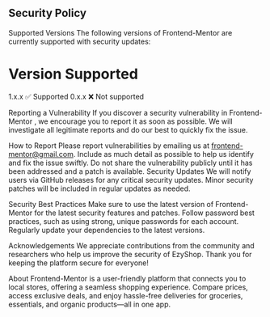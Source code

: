 ## Security Policy
Supported Versions
The following versions of Frontend-Mentor  are currently supported with security updates:

# Version Supported
1.x.x	✅ Supported
0.x.x	❌ Not supported

Reporting a Vulnerability
If you discover a security vulnerability in Frontend-Mentor , we encourage you to report it as soon as possible. We will investigate all legitimate reports and do our best to quickly fix the issue.

How to Report
Please report vulnerabilities by emailing us at frontend-mentor@gmail.com. Include as much detail as possible to help us identify and fix the issue swiftly.
Do not share the vulnerability publicly until it has been addressed and a patch is available.
Security Updates
We will notify users via GitHub releases for any critical security updates.
Minor security patches will be included in regular updates as needed.

Security Best Practices
Make sure to use the latest version of Frontend-Mentor  for the latest security features and patches.
Follow password best practices, such as using strong, unique passwords for each account.
Regularly update your dependencies to the latest versions.

Acknowledgements
We appreciate contributions from the community and researchers who help us improve the security of EzyShop. Thank you for keeping the platform secure for everyone!

About
Frontend-Mentor is a user-friendly platform that connects you to local stores, offering a seamless shopping experience. Compare prices, access exclusive deals, and enjoy hassle-free deliveries for groceries, essentials, and organic products—all in one app.

